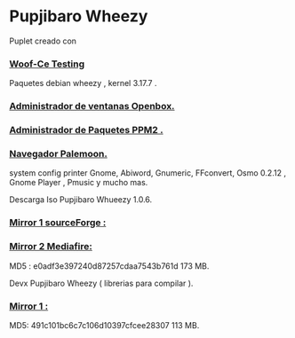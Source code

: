Pupjibaro Wheezy
==================

Puplet creado con 
### [Woof-Ce Testing](https://github.com/puppylinux-woof-CE/woof-CE/tree/testing)
Paquetes debian wheezy , kernel 3.17.7 .

### [Administrador de ventanas Openbox.](http://openbox.org/wiki/Main_Page)
### [Administrador de Paquetes PPM2 .](http://www.murga-linux.com/puppy/viewtopic.php?t=97623)
### [Navegador Palemoon.](http://www.palemoon.org/)
system config printer Gnome, Abiword, Gnumeric, FFconvert, Osmo 0.2.12 , Gnome Player , Pmusic y mucho mas.


Descarga Iso Pupjibaro Whueezy 1.0.6.

### [Mirror 1 sourceForge :](http://sourceforge.net/projects/pupjibarowheezy/files/pupjibaro_wheezy_1.0.6_11032015.iso)
### [Mirror 2 Mediafire:](http://www.mediafire.com/download/9c9jhqoaxq1d8dy/pupjibaro_wheezy_1.0.6_11032015.iso)

MD5 : e0adf3e397240d87257cdaa7543b761d  173 MB.


Devx Pupjibaro Wheezy ( librerias para compilar ).

### [Mirror 1 :](https://mega.co.nz/#!Zt0TUBqQ!85S7Gy0qaNsDYvmT5lQxp_bCnTjEEJYOCzU1-4cCmuE)

MD5: 491c101bc6c7c106d10397cfcee28307  113 MB.